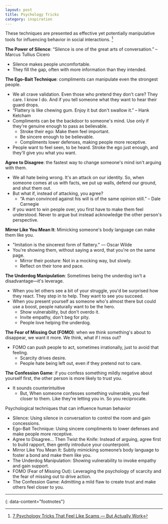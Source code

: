 ```yaml
---
layout: post
title: Psychology Tricks
category: inspiration
---
```


These techniques are presented as effective yet potentially manipulative tools for influencing behavior in social interactions. [^1]

__The Power of Silence__: “Silence is one of the great arts of conversation.” – Marcus Tullius Cicero
- Silence makes people uncomfortable.
- They fill the gap, often with more information than they intended.

__The Ego-Bait Technique__: compliments can manipulate even the strongest people.
- We all crave validation. Even those who pretend they don't care? They care. I know I do. And if you tell someone what they want to hear their guard drops.
- “Flattery is like chewing gum. Enjoy it but don't swallow it.” – Hank Ketcham
- Compliments can be the backdoor to someone's mind. Use only if they're genuine enough to pass as believable.
  - Stroke their ego: Make them feel important.
  - Be sincere enough to be believable.
  - Compliments lower defenses, making people more receptive.
- People want to feel seen, to be heard. Stroke the ego just enough, and they'll give you what you want.

__Agree to Disagree__: the fastest way to change someone's mind isn't arguing with them.
- We all hate being wrong. It's an attack on our identity. So, when someone comes at us with facts, we put up walls, defend our ground, and shut them out.
- But what if, instead of attacking, you agree?
  - “A man convinced against his will is of the same opinion still.” – Dale Carnegie
- If you want to win people over, you first have to make them feel understood. Never to argue but instead acknowledge the other person's perspective.

__Mirror Like You Mean It__: Mimicking someone's body language can make them like you.
- "Imitation is the sincerest form of flattery." — Oscar Wilde
- You're showing them, without saying a word, that you're on the same page.
  - Mirror their posture: Not in a mocking way, but slowly.
  - Reflect on their tone and pace.

__The Underdog Manipulation__: Sometimes being the underdog isn't a disadvantage—it's leverage.
  - When you let others see a bit of your struggle, you'd be surprised how they react. They step in to help. They want to see you succeed.
  - When you present yourself as someone who's almost there but could use a boost, people naturally want to be the hero.
    - Show vulnerability, but don't overdo it.
    - Invite empathy, don't beg for pity.
    - People love helping the underdog.

__The Fear of Missing Out (FOMO)__: when we think something's about to disappear, we want it more. We think, what if I miss out?
  - FOMO can push people to act, sometimes irrationally, just to avoid that feeling.
    - Scarcity drives desire.
    - People hate being left out, even if they pretend not to care.

__The Confession Game__: if you confess something mildly negative about yourself first, the other person is more likely to trust you.
  - It sounds counterintuitive
    - But, When someone confesses something vulnerable, you feel closer to them. Like they're letting you in. So you reciprocate.


Psychological techniques that can influence human behavior
- Silence: Using silence in conversation to control the room and gain concessions.
- Ego-Bait Technique: Using sincere compliments to lower defenses and make people more receptive.
- Agree to Disagree... Then Twist the Knife: Instead of arguing, agree first to build rapport, then gently introduce your counterpoint.
- Mirror Like You Mean It: Subtly mimicking someone’s body language to foster a bond and make them like you.
- The Underdog Manipulation: Showing vulnerability to invoke empathy and gain support.
- FOMO (Fear of Missing Out): Leveraging the psychology of scarcity and the fear of missing out to drive action.
- The Confession Game: Admitting a mild flaw to create trust and make others feel closer to you.

---
{: data-content="footnotes"}

[^1]: [7 Psychology Tricks That Feel Like Scams — But Actually Work](https://medium.com/change-your-mind/7-psychology-tricks-that-feel-like-scams-but-actually-work-6e78d19e222f)
